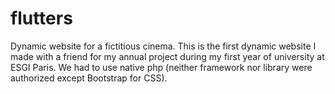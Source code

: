 # flutters
Dynamic website for a fictitious cinema.
This is the first dynamic website I made with a friend for my annual project during my first year of university at ESGI Paris.
We had to use native php (neither framework nor library were authorized except Bootstrap for CSS).
